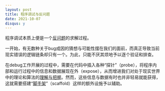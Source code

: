 ```yaml
---
layout: post
title: 程序调试与反问题
date: 2021-10-07
disqus: y
---
```


程序调试本质上便是一个[反问题](https://www.douban.com/note/656717741/)的求解过程。

一开始，有无数种关于bug成因的猜想与可能性摆在我们的面前，而真正导致当前现实错误的逻辑链条却只有一个。为此，只能不厌其烦地予以逐个验证和排查。

在debug工作开展的过程中，需要在代码中插入各种“探针”（probe），将程序内部和运行过程中的信息和数据展现在外（expose），从而增进我们对处于现实世界中的理论和算法的[理解与把握](https://www.douban.com/note/813877293/)。然而，这些信息与数据有时也并非轻易就能获得，这就需要搭建“[脚手架](https://www.douban.com/note/810015811/)”（scaffold）这样的额外设施予以辅助。

